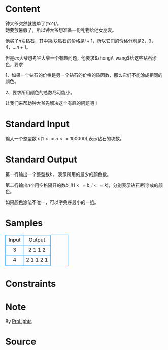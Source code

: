 
# Content

钟大爷突然就脱单了\(^o^)/。   
她要放暑假了，所以钟大爷想准备一份礼物给他女朋友。

他买了$n$块钻石，其中第$i$块钻石的价格是$i+1$，所以它们的价格分别是$2，3，4，...n+1$。

但是$cx$大爷想考钟大爷一个有趣问题，他要求$zhong\\_wang$给这些钻石涂色，要求

1、如果一个钻石的价格是另一个钻石的价格的质因数，那么它们不能涂成相同的颜色。

2、要求所用颜色的总数尽可能小。

让我们来帮助钟大爷先解决这个有趣的问题吧！

# Standard Input

输入一个整型数 $n (1<=n<=100000)$,表示钻石的块数。

# Standard Output

第一行输出一个整型数$k$， 表示所用的最少的颜色数。

第二行输出$n$个用空格隔开的数$b\_{i}(1<=b\_{i}<=k)$，分别表示钻石i所涂成的颜色。

如果颜色涂法不唯一，可以字典序最小的一组。

# Samples

<style>
        table,table tr th, table tr td { border:1px solid #0094ff; }
        table { width: 200px; min-height: 25px; line-height: 25px; text-align: center; border-collapse: collapse;}   
    </style>
<table>
	<tr>
		<td>Input</td>
		<td>Output</td>
	</tr>
<tr><td>3</td><td>2
1 1 2</td></tr><tr><td>4</td><td>2
1 1 2 1</td></tr></table>


# Constraints



# Note

By [ProLights](http://blog.csdn.net/prolightsfxjh)

# Source


